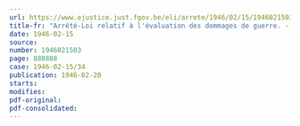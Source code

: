 ```yaml
---
url: https://www.ejustice.just.fgov.be/eli/arrete/1946/02/15/1946021503/justel
title-fr: "Arrêté-Loi relatif à l'évaluation des dommages de guerre. - Frais. - Assistance (abrogé par AL 11-09-1946, art. 13)"
date: 1946-02-15
source:
number: 1946021503
page: 888888
case: 1946-02-15/34
publication: 1946-02-20
starts:
modifies:
pdf-original:
pdf-consolidated:
---
```


